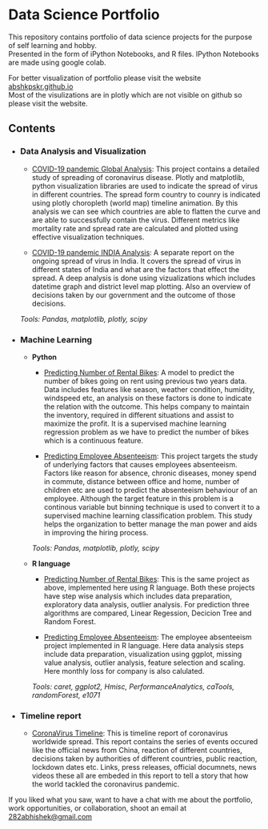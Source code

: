 # Data Science Portfolio
This repository contains portfolio of data science projects for the purpose of self learning and hobby.<br>
Presented in the form of iPython Notebooks, and R files. IPython Notebooks are made using google colab.

For better visualization of portfolio please visit the website [abshkpskr.github.io](abshkpskr.github.io)<br>
Most of the visulizations are in plotly which are not visible on github so please visit the website.

## Contents

- ### Data Analysis and Visualization
    
	- [COVID-19 pandemic Global Analysis](https://abshkpskr.github.io/COVID/COVID_19_GLOBAL.html): This project contains a detailed study of spreading of coronavirus disease. Plotly and matplotlib, python visualization libraries are used to indicate the spread of virus in different countries. The spread form country to counry is indicated using plotly choropleth (world map) timeline animation. By this analysis we can see which countries are able to flatten the curve and are able to successfully contain the virus. Different metrics like mortality rate and spread rate are calculated and plotted using effective visualization techniques.

	- [COVID-19 pandemic INDIA Analysis](https://abshkpskr.github.io/COVID/COVID_19_INDIA.html): A separate report on the ongoing spread of virus in India. It covers the spread of virus in different states of India and what are the factors that effect the spread. A deep analysis is done using vizualizations which includes datetime graph and district level map plotting. Also an overview of decisions taken by our government and the outcome of those decisions.
	
	_Tools: Pandas, matplotlib, plotly, scipy_
	
- ### Machine Learning
    - __Python__
    	- [Predicting Number of Rental Bikes](https://abshkpskr.github.io/predictive%20modelling/BikeRental.html): A model to predict the number of bikes going on rent using previous two years data. Data includes features like season, weather condition, humidity, windspeed etc, an analysis on these factors is done to indicate the relation with the outcome. This helps company to maintain the inventory, required in different situations and assist to maximize the profit. It is a supervised machine learning regression problem as we have to predict the number of bikes which is a continuous feature.
    	
    	- [Predicting Employee Absenteeism](https://abshkpskr.github.io/predictive%20modelling/EmployeeAbsenteeism.html): This project targets the study of underlying factors that causes employees absenteeism. Factors like reason for absence, chronic diseases, money spend in commute, distance between office and home, number of children etc are used to predict the absenteeism behaviour of an employee. Although the target feature in this problem is a continous variable but binning technique is used to convert it to a supervised machine learning classification problem. This study helps the organization to better manage the man power and aids in improving the hiring process.

        _Tools: Pandas, matplotlib, plotly, scipy_
        
    - __R language__ 
        - [Predicting Number of Rental Bikes](https://github.com/AbshkPskr/Data-science-portfolio/blob/master/Bike%20Rental.R): This is the same project as above, implemented here using R language. Both these projects have step wise analysis which includes data preparation, exploratory data analysis, outlier analysis. For prediction three algorithms are compared, Linear Regession, Decicion Tree and Random Forest.
        
        - [Predicting Employee Absenteeism](https://github.com/AbshkPskr/Data-science-portfolio/blob/master/Employee%20Absenteeism.R): The employee absenteeism project implemented in R language. Here data analysis steps include data preparation, visualization using ggplot, missing value analysis,
        outlier analysis, feature selection and scaling. Here monthly loss for company is also calulated.
        
        _Tools: caret, ggplot2, Hmisc, PerformanceAnalytics, caTools, randomForest, e1071_
	
- ### Timeline report
    - [CoronaVirus Timeline](https://github.com/AbshkPskr/Covid-19-Analysis/blob/master/CoronaVirus_Timeline.ipynb): This is timeline report of coronavirus worldwide spread. This report contains the series of events occured like the official news from China, reaction of different countries, decisions taken by authorities of different countries, public reaction, lockdown dates etc. Links, press releases, official documnets, news videos these all are embeded in this report to tell a story that how the world tackled the coronavirus pandemic.


If you liked what you saw, want to have a chat with me about the portfolio, work opportunities, or collaboration, shoot an email at 282abhishek@gmail.com 
